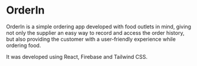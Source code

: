 # OrderIn

OrderIn is a simple ordering app developed with food outlets in mind, giving not only the supplier an easy way to record and access the order history, but also providing the customer with a user-friendly experience while ordering food.

It was developed using React, Firebase and Tailwind CSS.
